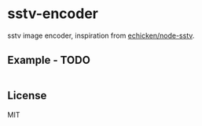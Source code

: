 # sstv-encoder

sstv image encoder, inspiration from [echicken/node-sstv](https://github.com/echicken/node-sstv).

## Example - TODO

```ts

```

## License

MIT
